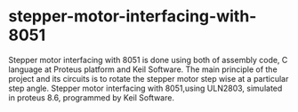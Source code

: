 # stepper-motor-interfacing-with-8051
Stepper motor interfacing with 8051 is done using both of assembly code, C language at Proteus platform and Keil Software.
The main principle of the project and its circuits is to rotate the stepper motor step wise at a particular step angle.
Stepper motor interfacing with 8051,using ULN2803, simulated in proteus 8.6, programmed by Keil Software. 

